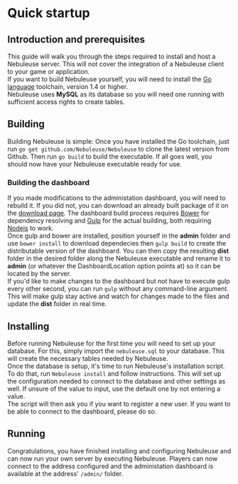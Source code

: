 # Quick startup
## Introduction and prerequisites
This guide will walk you through the steps required to install and host a Nebuleuse server. This will not cover the integration of a Nebuleuse client to your game or application.  
If you want to build Nebuleuse yourself, you will need to install the [Go language](http://golang.org/) toolchain, version 1.4 or higher.  
Nebuleuse uses **MySQL** as its database so you will need one running with sufficient access rights to create tables.
## Building
Building Nebuleuse is simple: Once you have installed the Go toolchain, just run `go get github.com/Nebuleuse/Nebuleuse` to clone the latest version from Github. Then run `go build` to build the executable. If all goes well, you should now have your Nebuleuse executable ready for use.  
### Building the dashboard
If you made modifications to the administation dashboard, you will need to rebuild it. If you did not, you can download an already built package of it on the [download page](https://github.com/Nebuleuse/Nebuleuse/releases). The dashboard build process requires [Bower](http://bower.io/) for dependency resolving and [Gulp](http://gulpjs.com/) for the actual building, both requiring [Nodejs](https://nodejs.org/) to work.  
Once gulp and bower are installed, position yourself in the **admin** folder and use `bower install` to download dependecies then `gulp build` to create the distributable version of the dashboard. You can then copy the resulting **dist** folder in the desired folder along the Nebuleuse executable and rename it to **admin** (or whatever the DashboardLocation option points at) so it can be located by the server.  
If you'd like to make changes to the dashboard but not have to execute gulp every other second, you can run `gulp` without any command-line argument. This will make gulp stay active and watch for changes made to the files and update the **dist** folder in real time.
## Installing
Before running Nebuleuse for the first time you will need to set up your database. For this, simply import the `nebuleuse.sql` to your database. This will create the necessary tables needed by Nebuleuse.  
Once the database is setup, it's time to run Nebuleuse's installation script. To do that, run `Nebuleuse install` and follow instructions. This will set up the configuration needed to connect to the database and other settings as well. If unsure of the value to input, use the default one by not entering a value.  
The script will then ask you if you want to register a new user. If you want to be able to connect to the dashboard, please do so.
## Running
Congratulations, you have finished installing and configuring Nebuleuse and can now run your own server by executing Nebuleuse. Players can now connect to the address configured and the administation dashboard is available at the address' `/admin/` folder.